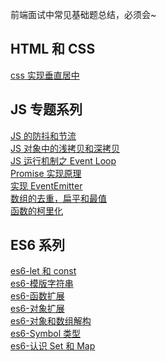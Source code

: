 前端面试中常见基础题总结，必须会~

## HTML 和 CSS

[css 实现垂直居中](https://www.inoob.xyz/posts/a2938be2/)<br>

## JS 专题系列

[JS 的防抖和节流](https://www.inoob.xyz/posts/191efe/)<br>
[JS 对象中的浅拷贝和深拷贝](https://www.inoob.xyz/posts/7777e26c/)<br>
[JS 运行机制之 Event Loop](https://www.inoob.xyz/posts/d33ba0d2/)<br>
[Promise 实现原理](https://www.inoob.xyz/posts/9c8b9140/)<br>
[实现 EventEmitter](https://www.inoob.xyz/posts/ef2c15cd/)<br>
[数组的去重，扁平和最值](https://www.inoob.xyz/posts/1f16d045/)<br>
[函数的柯里化](https://www.inoob.xyz/posts/4e8702a6/)

## ES6 系列

[es6-let 和 const](https://www.inoob.xyz/posts/4980a7e3/)<br>
[es6-模版字符串](https://www.inoob.xyz/posts/6e27aa72/)<br>
[es6-函数扩展](https://www.inoob.xyz/posts/7a03402b/)<br>
[es6-对象扩展](https://www.inoob.xyz/posts/3be0ae87/)<br>
[es6-对象和数组解构](https://www.inoob.xyz/posts/2eca66cf/)<br>
[es6-Symbol 类型](https://www.inoob.xyz/posts/140bf504/)<br>
[es6-认识 Set 和 Map](https://www.inoob.xyz/posts/abd7aa78/)
